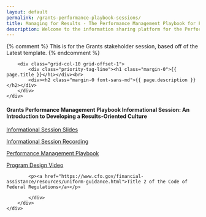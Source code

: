 ```yaml
---
layout: default
permalink: /grants-performance-playbook-sessions/
title: Managing for Results - The Performance Management Playbook for Federal Awarding Agencies Information Sharing Platform
description: Welcome to the information sharing platform for the Performance Management Playbook for Federal Awarding Agencies. On this page, you’ll find links related to the Informational Session and Stakeholder Feedback Sessions. 
---
```


{% comment %}
This is for the Grants stakeholder session, based off of the Latest template.
{% endcomment %}


<section class="usa-graphic_list usa-prose usa-hero tablet:grid-container about clearfix margin-bottom-3">
    <div class="grid-row grid-gap ">

        <div class="grid-col-10 grid-offset-1">
            <div class="priority-tag-line"><h1 class="margin-0">{{ page.title }}</h1></div><br>
            <div><h2 class="margin-0 font-sans-md">{{ page.description }}</h2></div>
        </div>
    </div>

</section>

<div class="usa-layout-docs__main">
    <div class="grid-container font-sans-sm padding-0">
        <div class="grid-row grid-gap">
            <div class="usa-layout-docs__main desktop:grid-col-12 font-sans-sm">
            <h4>Grants Performance Management Playbook Informational Session: An Introduction to Developing a Results-Oriented Culture</h4>
            <p><a href="../assets/files/Grants CAP Goal Info Session Deck_Clean_01042021_v2.pdf">
                Informational Session Slides</a></p>
                <p><a href="https://vimeo.com/497714452/2344ed2b6b">Informational Session Recording</a></p>
            <p><a href="https://www.cfo.gov/wp-content/uploads/2021/Managing-for-Results-Performance-Management-Playbook-for-Federal-Awarding-Agencies.pdf">          Performance Management Playbook</a></p>
            <p><a href="https://vimeo.com/490850178/a22ba21688">Program Design Video</a></p>

            <p><a href="https://www.cfo.gov/financial-assistance/resources/uniform-guidance.html">Title 2 of the Code of Federal Regulations</a></p> 
           
            </div>
        </div>
    </div>
</div>

